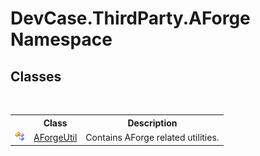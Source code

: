 # DevCase.ThirdParty.AForge Namespace
 




## Classes
&nbsp;<table><tr><th></th><th>Class</th><th>Description</th></tr><tr><td>![Public class](media/pubclass.gif "Public class")</td><td><a href="T_DevCase_ThirdParty_AForge_AForgeUtil">AForgeUtil</a></td><td>
Contains AForge related utilities.</td></tr></table>&nbsp;
